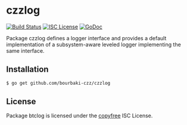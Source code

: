 czzlog
======

[![Build Status](http://img.shields.io/travis/btcsuite/btclog.svg)](https://travis-ci.org/btcsuite/btclog)
[![ISC License](http://img.shields.io/badge/license-ISC-blue.svg)](http://copyfree.org)
[![GoDoc](https://img.shields.io/badge/godoc-reference-blue.svg)](http://godoc.org/github.com/btcsuite/btclog)

Package czzlog defines a logger interface and provides a default implementation
of a subsystem-aware leveled logger implementing the same interface.

## Installation

```bash
$ go get github.com/bourbaki-czz/czzlog
```

## License

Package btclog is licensed under the [copyfree](http://copyfree.org) ISC
License.
